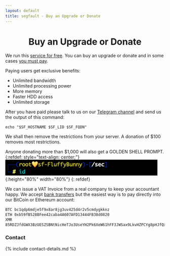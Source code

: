 ```yaml
---
layout: default
title: segfault - Buy an Upgrade or Donate
---
```


<div style="text-align:center"><h1>Buy an Upgrade or Donate</h1></div>

We run this [service for free](../youcheapfuck). You can buy an upgrade or donate and in some cases [you must pay](../youcheapfuck).

Paying users get exclusive benefits:
* Unlimited bandwidth
* Unlimited processing power
* More memory
* Faster HDD access
* Unlimited storage

After you have paid please talk to us on our [Telegram channel](https://t.me/thcorg) and send us the output of this command:
```shell
echo "$SF_HOSTNAME $SF_LID $SF_FQDN"
```
We shall then remove the restrictions from your server. A donation of $100 removes most restrictions.

Anyone donating more than $1,000 will also get a GOLDEN SHELL PROMPT.
{:refdef: style="text-align: center;"}
![golden prompt](golden-prompt.png){:height="80%" width="80%"}
{: refdef}


We can issue a VAT Invoice from a real company to keep your accountant happy. We accept [bank transfers](https://t.me/thcorg) but the easiest way is to pay directly into our BitCoin or Ethereum account:

```
BTC bc1qdp6mdje5f9x8ar8jg3uv425d4r2v5cmdygkknz
ETH 0xb59fB528BFee42caba4A607AFD13444FB38d0820
XMR 85RDZJfdGWX3BzUESZSBNtNicHeTJo3UseYH2Pk6XeW61hFF3JWSax9LkvHZPCYg8pHJfQxCEHfgsFXFWrFNiUVMGzFv9cx
```

### Contact

{% include contact-details.md %}
